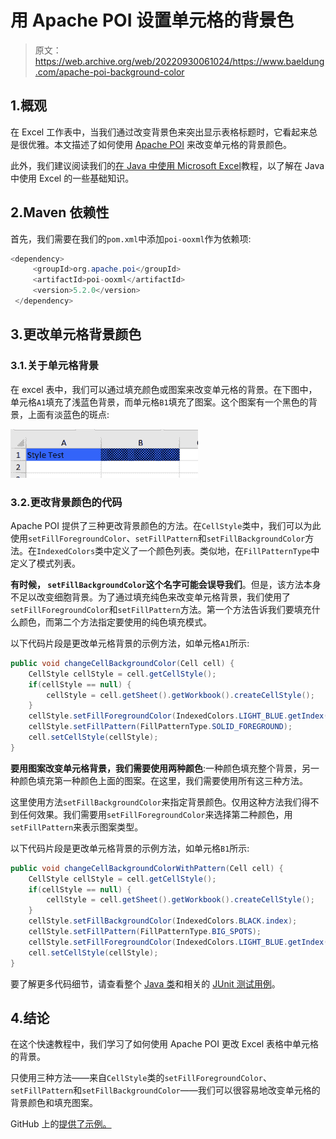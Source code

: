 # 用 Apache POI 设置单元格的背景色

> 原文：<https://web.archive.org/web/20220930061024/https://www.baeldung.com/apache-poi-background-color>

## 1.概观

在 Excel 工作表中，当我们通过改变背景色来突出显示表格标题时，它看起来总是很优雅。本文描述了如何使用 [Apache POI](https://web.archive.org/web/20220524031430/https://poi.apache.org/) 来改变单元格的背景颜色。

此外，我们建议阅读我们的[在 Java 中使用 Microsoft Excel](/web/20220524031430/https://www.baeldung.com/java-microsoft-excel)教程，以了解在 Java 中使用 Excel 的一些基础知识。

## 2.Maven 依赖性

首先，我们需要在我们的`pom.xml`中添加`poi-ooxml`作为依赖项:

```java
<dependency>
     <groupId>org.apache.poi</groupId>
     <artifactId>poi-ooxml</artifactId>
     <version>5.2.0</version>
 </dependency>
```

## 3.更改单元格背景颜色

### 3.1.关于单元格背景

在 excel 表中，我们可以通过填充颜色或图案来改变单元格的背景。在下图中，单元格`A1`填充了浅蓝色背景，而单元格`B1`填充了图案。这个图案有一个黑色的背景，上面有淡蓝色的斑点:

[![](img/03db23c7f2c2b2899f124c96d28af8c9.png)](/web/20220524031430/https://www.baeldung.com/wp-content/uploads/2021/11/ExcelCellBackgroundColor-300x78-1.png)

### 3.2.更改背景颜色的代码

Apache POI 提供了三种更改背景颜色的方法。在`CellStyle`类中，我们可以为此使用`setFillForegroundColor`、`setFillPattern`和`setFillBackgroundColor`方法。在`IndexedColors`类中定义了一个颜色列表。类似地，在`FillPatternType`中定义了模式列表。

**有时候， `setFillBackgroundColor`这个名字可能会误导我们**。但是，该方法本身不足以改变细胞背景。为了通过填充纯色来改变单元格背景，我们使用了`setFillForegroundColor`和`setFillPattern`方法。第一个方法告诉我们要填充什么颜色，而第二个方法指定要使用的纯色填充模式。

以下代码片段是更改单元格背景的示例方法，如单元格`A1`所示:

```java
public void changeCellBackgroundColor(Cell cell) {
    CellStyle cellStyle = cell.getCellStyle();
    if(cellStyle == null) {
        cellStyle = cell.getSheet().getWorkbook().createCellStyle();
    }
    cellStyle.setFillForegroundColor(IndexedColors.LIGHT_BLUE.getIndex());
    cellStyle.setFillPattern(FillPatternType.SOLID_FOREGROUND);
    cell.setCellStyle(cellStyle);
} 
```

**要用图案改变单元格背景，我们需要使用两种颜色**:一种颜色填充整个背景，另一种颜色填充第一种颜色上面的图案。在这里，我们需要使用所有这三种方法。

这里使用方法`setFillBackgroundColor`来指定背景颜色。仅用这种方法我们得不到任何效果。我们需要用`setFillForegroundColor`来选择第二种颜色，用`setFillPattern`来表示图案类型。

以下代码片段是更改单元格背景的示例方法，如单元格`B1`所示:

```java
public void changeCellBackgroundColorWithPattern(Cell cell) {
    CellStyle cellStyle = cell.getCellStyle();
    if(cellStyle == null) {
        cellStyle = cell.getSheet().getWorkbook().createCellStyle();
    }
    cellStyle.setFillBackgroundColor(IndexedColors.BLACK.index);
    cellStyle.setFillPattern(FillPatternType.BIG_SPOTS);
    cellStyle.setFillForegroundColor(IndexedColors.LIGHT_BLUE.getIndex());
    cell.setCellStyle(cellStyle);
}
```

要了解更多代码细节，请查看整个 [Java 类](https://web.archive.org/web/20220524031430/https://github.com/eugenp/tutorials/blob/5e4e1e4af0917fc73e59860b77a20b4775c453e8/apache-poi/src/main/java/com/baeldung/poi/excel/cellstyle/CellStyleHandler.java)和相关的 [JUnit 测试用例](https://web.archive.org/web/20220524031430/https://github.com/eugenp/tutorials/blob/5e4e1e4af0917fc73e59860b77a20b4775c453e8/apache-poi/src/test/java/com/baeldung/poi/excel/cellstyle/CellStyleHandlerUnitTest.java)。

## 4.结论

在这个快速教程中，我们学习了如何使用 Apache POI 更改 Excel 表格中单元格的背景。

只使用三种方法——来自`CellStyle`类的`setFillForegroundColor`、`setFillPattern`和`setFillBackgroundColor`——我们可以很容易地改变单元格的背景颜色和填充图案。

GitHub 上的[提供了示例。](https://web.archive.org/web/20220524031430/https://github.com/eugenp/tutorials/tree/master/apache-poi)